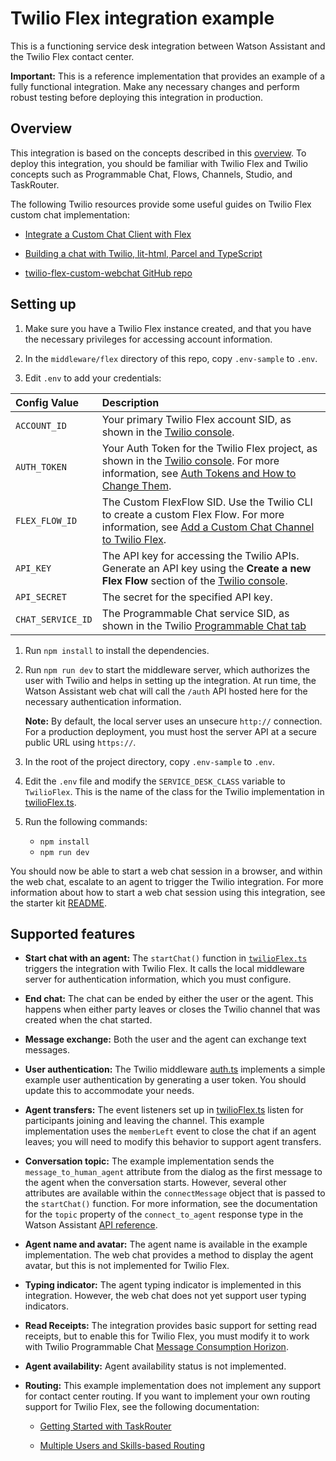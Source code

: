 # Twilio Flex integration example

This is a functioning service desk integration between Watson Assistant and the Twilio Flex contact center.

**Important:**  This is a reference implementation that provides an example of a fully functional integration. Make any necessary changes and perform robust testing before deploying this integration in production.

## Overview

This integration is based on the concepts described in this [overview](https://www.twilio.com/blog/add-custom-chat-channel-twilio-flex). To deploy this integration, you should be familiar with Twilio Flex and Twilio concepts such as Programmable Chat, Flows, Channels, Studio, and TaskRouter.

The following Twilio resources provide some useful guides on Twilio Flex custom chat implementation:

- [Integrate a Custom Chat Client with Flex](https://www.twilio.com/docs/flex/developer/messaging-orchestration/integrate-custom-chat-client)

- [Building a chat with Twilio, lit-html, Parcel and TypeScript](https://www.twilio.com/blog/2018/05/building-a-chat-with-twilio-lit.html-parcel-and-typescript.html)

- [twilio-flex-custom-webchat GitHub repo](https://github.com/vernig/twilio-flex-custom-webchat)

## Setting up

1. Make sure you have a Twilio Flex instance created, and that you have the necessary privileges for accessing account information.

1. In the `middleware/flex` directory of this repo, copy `.env-sample` to `.env`.

1. Edit `.env` to add your credentials:

| Config Value  | Description |
| :-------------  |:------------- |
`ACCOUNT_ID` | Your primary Twilio Flex account SID, as shown in the [Twilio console](https://www.twilio.com/console/project/settings).
`AUTH_TOKEN` | Your Auth Token for the Twilio Flex project, as shown in the [Twilio console](https://www.twilio.com/console/project/settings). For more information, see [Auth Tokens and How to Change Them](https://support.twilio.com/hc/en-us/articles/223136027-Auth-Tokens-and-How-to-Change-Them).
`FLEX_FLOW_ID` | The Custom FlexFlow SID. Use the Twilio CLI to create a custom Flex Flow. For more information, see [Add a Custom Chat Channel to Twilio Flex](https://www.twilio.com/blog/add-custom-chat-channel-twilio-flex).
`API_KEY` | The API key for accessing the Twilio APIs. Generate an API key using the **Create a new Flex Flow** section of the [Twilio console](https://www.twilio.com/console/project/api-keys).
`API_SECRET` | The secret for the specified API key.
`CHAT_SERVICE_ID` | The Programmable Chat service SID, as shown in the Twilio [Programmable Chat tab](https://www.twilio.com/console/chat/services)

1. Run `npm install` to install the dependencies.

1. Run `npm run dev` to start the middleware server, which authorizes the user with Twilio and helps in setting up the integration. At run time, the Watson Assistant web chat will call the `/auth` API hosted here for the necessary authentication information.

    **Note:** By default, the local server uses an unsecure `http://` connection. For a production deployment, you must host the server API at a secure public URL using `https://`.

1. In the root of the project directory, copy `.env-sample` to `.env`.

1. Edit the `.env` file and modify the `SERVICE_DESK_CLASS` variable to `TwilioFlex`. This is the name of the class for the Twilio implementation in [twilioFlex.ts](../../serviceDesks/twilio/twilioFlex.ts).

1. Run the following commands:
    - `npm install`
    - `npm run dev`

You should now be able to start a web chat session in a browser, and within the web chat, escalate to an agent to trigger the Twilio integration. For more information about how to start a web chat session using this integration, see the starter kit [README](../../../README.md#development).

## Supported features

- **Start chat with an agent:** The `startChat()` function in [`twilioFlex.ts`](../../serviceDesks/twilio/twilioFlex.ts) triggers the integration with Twilio Flex. It calls the local middleware server for authentication information, which you must configure.

- **End chat:** The chat can be ended by either the user or the agent. This happens when either party leaves or closes the Twilio channel that was created when the chat started.

- **Message exchange:** Both the user and the agent can exchange text messages.

- **User authentication:** The Twilio middleware [auth.ts](./src/routes/auth.ts) implements a simple example user authentication by generating a user token. You should update this to accommodate your needs.

- **Agent transfers:** The event listeners set up in [twilioFlex.ts](../../serviceDesks/twilio/twilioFlex.ts) listen for participants joining and leaving the channel. This example implementation uses the `memberLeft` event to close the chat if an agent leaves; you will need to modify this behavior to support agent transfers.

- **Conversation topic:** The example implementation sends the `message_to_human_agent` attribute from the dialog as the first message to the agent when the conversation starts. However, several other attributes are available within the `connectMessage` object that is passed to the `startChat()` function. For more information, see the documentation for the `topic` property of the `connect_to_agent` response type in the Watson Assistant [API reference](https://cloud.ibm.com/apidocs/assistant/assistant-v2#message).

- **Agent name and avatar:** The agent name is available in the example implementation. The web chat provides a method to display the agent avatar, but this is not implemented for Twilio Flex.

- **Typing indicator:** The agent typing indicator is implemented in this integration. However, the web chat does not yet support user typing indicators.

- **Read Receipts:** The integration provides basic support for setting read receipts, but to enable this for Twilio Flex, you must modify it to work with Twilio Programmable Chat [Message Consumption Horizon](https://www.twilio.com/docs/chat/consumption-horizon).

- **Agent availability:** Agent availability status is not implemented.

- **Routing:** This example implementation does not implement any support for contact center routing. If you want to implement your own routing support for Twilio Flex, see the following documentation:

  - [Getting Started with TaskRouter](https://www.twilio.com/docs/flex/developer/routing)

  - [Multiple Users and Skills-based Routing](https://www.twilio.com/docs/flex/developer/routing)
